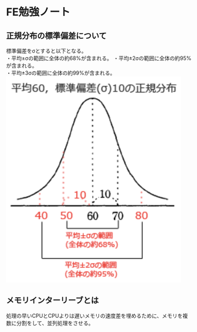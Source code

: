 # FE勉強ノート  
## 正規分布の標準偏差について  
標準偏差をσとすると以下となる。  
・平均±σの範囲に全体の約68%が含まれる。 
・平均±2σの範囲に全体の約95%が含まれる。  
・平均±3σの範囲に全体の約99%が含まれる。  
![正規分布](2020-08-08-08-59-37.png)  

## メモリインターリーブとは  
処理の早いCPUとCPUよりは遅いメモリの速度差を埋めるために、メモリを複数に分割をして、並列処理をさせる。  

